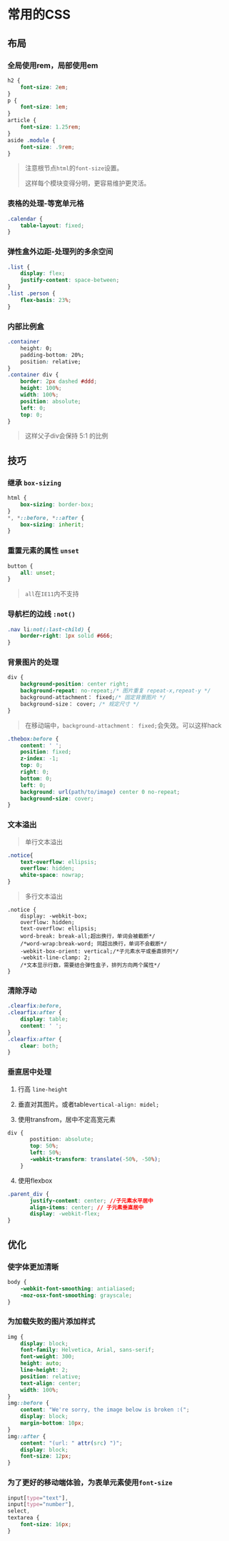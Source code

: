 # 常用的CSS #



##  布局 ##

### 全局使用rem，局部使用em ###

```css
h2 {
	font-size: 2em;
}
p {
	font-size: 1em;
}
article {
	font-size: 1.25rem;
}
aside .module {
	font-size: .9rem;
}
```

> 注意根节点`html`的`font-size`设置。
>
> 这样每个模块变得分明，更容易维护更灵活。



###  表格的处理-等宽单元格 ###

```css
.calendar {
    table-layout: fixed;
}
```

### 弹性盒外边距-处理列的多余空间

```css
.list {
    display: flex;
    justify-content: space-between;
}
.list .person {
    flex-basis: 23%;
}
```

### 内部比例盒 ###

```css
.container
	height: 0;
	padding-bottom: 20%;
	position: relative;
}
.container div {
	border: 2px dashed #ddd;
	height: 100%;
	width: 100%;
	position: absolute;
	left: 0;
	top: 0;
}
```

> 这样父子div会保持 5:1 的比例



## 技巧 ##

### 继承 `box-sizing`  ###

```css
html {
    box-sizing: border-box;
}
*, *::before, *::after {
    box-sizing: inherit;
}
```

### 重置元素的属性 `unset` ###

```css
button {
    all: unset;
}
```

> `all`在`IE11`内不支持

### 导航栏的边线 `:not()` ###

```css
.nav li:not(:last-child) {
    border-right: 1px solid #666;
}
```

### 背景图片的处理 ###

```css
div {
    background-position: center right;
    background-repeat: no-repeat;/* 图片重复 repeat-x,repeat-y */
    background-attachment： fixed;/* 固定背景图片 */
    background-size： cover; /* 规定尺寸 */
}
```

> 在移动端中，`background-attachment： fixed;`会失效。可以这样hack 

```css
.thebox:before {
    content: ' ';
    position: fixed;
    z-index: -1;
    top: 0;
    right: 0;
    bottom: 0;
    left: 0;
    background: url(path/to/image) center 0 no-repeat;
    background-size: cover;
}
```



### 文本溢出 ###

> 单行文本溢出

```css
.notice{
    text-overflow: ellipsis;
    overflow: hidden;
    white-space: nowrap;
}
```

> 多行文本溢出

```csss
.notice {
    display: -webkit-box;
    overflow: hidden;
    text-overflow: ellipsis;
    word-break: break-all;超出换行，单词会被截断*/
    /*word-wrap:break-word; 同超出换行，单词不会截断*/
    -webkit-box-orient: vertical;/*子元素水平或垂直排列*/
    -webkit-line-clamp: 2;
    /*文本显示行数，需要结合弹性盒子，排列方向两个属性*/
}
```



### 清除浮动  ###

```css
.clearfix:before,
.clearfix:after {
    display: table;
    content: ' ';
}
.clearfix:after {
    clear: both;
}
```

### 垂直居中处理  ###

1. 行高 `line-height`

2. 垂直对其图片。或者table`vertical-align: midel;` 
3. 使用transfrom，居中不定高宽元素 

 ```css
 div {
        postition: absolute;
        top: 50%;
        left: 50%;
        -webkit-transform: translate(-50%, -50%);
	 }
 ```
4. 使用flexbox

 ```css
 .parent_div {
        justify-content: center; //子元素水平居中
        align-items: center; // 子元素垂直居中
        display: -webkit-flex;
 }
 ```

##  优化 ##

### 使字体更加清晰 ###
```css
body {
	-webkit-font-smoothing: antialiased;
	-moz-osx-font-smoothing: grayscale;
}
```

### 为加载失败的图片添加样式 ###

```css
img {
	display: block;
	font-family: Helvetica, Arial, sans-serif;
	font-weight: 300;
	height: auto;
	line-height: 2;
	position: relative;
	text-align: center;
	width: 100%;
}
img::before {
	content: "We're sorry, the image below is broken :(";
	display: block;
	margin-bottom: 10px;
}
img::after {
	content: "(url: " attr(src) ")";
	display: block;
	font-size: 12px;
}
```

### 为了更好的移动端体验，为表单元素使用`font-size` ###

```css
input[type="text"],
input[type="number"],
select,
textarea {
    font-size: 16px;
}
```



